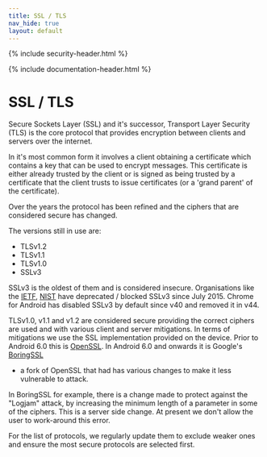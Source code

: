 ```yaml
---
title: SSL / TLS 
nav_hide: true 
layout: default
---
```


{% include security-header.html %}

{% include documentation-header.html %}

# SSL / TLS

Secure Sockets Layer (SSL) and it's successor, Transport Layer Security (TLS) is the core protocol that provides encryption between clients and servers over the internet.

In it's most common form it involves a client obtaining a certificate which contains a key that can be used to encrypt messages. This certificate is either already trusted by the client or is signed as being trusted by a certificate that the client trusts to issue certificates (or a 'grand parent' of the certificate).

Over the years the protocol has been refined and the ciphers that are considered secure has changed.

The versions still in use are:

* TLSv1.2
* TLSv1.1
* TLSv1.0
* SSLv3

SSLv3 is the oldest of them and is considered insecure. Organisations like the <a href="https://tools.ietf.org/html/rfc7568">IETF</a>, <a href="http://csrc.nist.gov/groups/STM/cmvp/documents/fips140-2/FIPS1402IG.pdf">NIST</a> have deprecated / blocked SSLv3 since July 2015. Chrome for Android has disabled SSLv3 by default since v40 and removed it in v44.

TLSv1.0, v1.1 and v1.2 are considered secure providing the correct ciphers are used and with various client and server mitigations. 
In terms of mitigations we use the SSL implementation provided on the device. 
Prior to Android 6.0 this is <a href="https://www.openssl.org.">OpenSSL</a>. 
In Android 6.0 and onwards it is Google's <a href="http://developer.android.com/about/versions/marshmallow/android-6.0-changes.html#boringSSL">BoringSSL</a>
 - a fork of OpenSSL that had has various changes to make it less vulnerable to attack.

In BoringSSL for example, there is a change made to protect against the "Logjam" attack, by increasing the minimum length of a parameter in some of the ciphers. This is a server side change. At present we don't allow the user to work-around this error.

For the list of protocols, we regularly update them to exclude weaker ones and ensure the most secure protocols are selected first.
